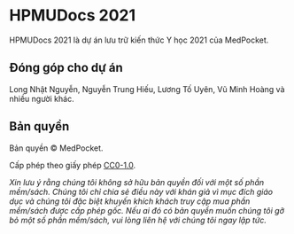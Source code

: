 # HPMUDocs 2021

HPMUDocs 2021 là dự án lưu trữ kiến thức Y học 2021 của MedPocket.

## Đóng góp cho dự án

Long Nhật Nguyễn, Nguyễn Trung Hiếu, Lương Tố Uyên, Vũ Minh Hoàng và nhiều người khác.

## Bản quyền

Bản quyền &copy; MedPocket.

Cấp phép theo giấy phép [CC0-1.0](LICENSE).

_Xin lưu ý rằng chúng tôi không sở hữu bản quyền đối với một số phần mềm/sách. Chúng tôi chỉ chia sẻ điều này với khán giả vì mục đích giáo dục và chúng tôi đặc biệt khuyến khích khách truy cập mua phần mềm/sách được cấp phép gốc. Nếu ai đó có bản quyền muốn chúng tôi gỡ bỏ một số phần mềm/sách, vui lòng liên hệ với chúng tôi ngay lập tức._
